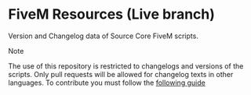 # FiveM Resources (Live branch)

Version and Changelog data of Source Core FiveM scripts.

> [!NOTE]
> The use of this repository is restricted to changelogs and versions of the scripts. Only pull requests will be allowed for changelog texts in other languages. To contribute you must follow the [following guide](docs/CONTRIBUTING.md)
